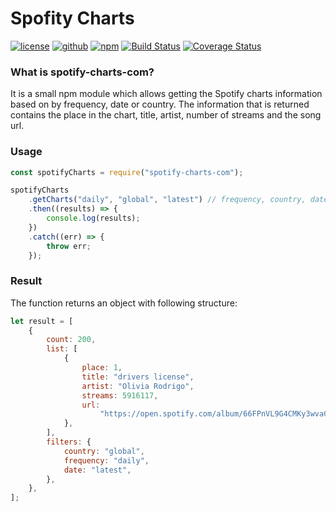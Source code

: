 # Spofity Charts

[![license](http://img.shields.io/badge/license-MIT-blue.svg)](https://github.com/tdwesten/spotify-charts-com/blob/master/LICENSE.md)
[![github](https://img.shields.io/github/package-json/v/tdwesten/spotify-charts-com.svg?color=brightgreen)](https://github.com/tdwesten/spotify-charts-com/tree/master)
[![npm](https://img.shields.io/npm/v/spotify-charts-com.svg?color=brightgreen)](https://www.npmjs.com/package/spotify-charts-com)
[![Build Status](https://travis-ci.com/tdwesten/spotify-charts-com.svg?branch=master)](https://travis-ci.com/tdwesten/spotify-charts-com)
[![Coverage Status](https://coveralls.io/repos/github/tdwesten/spotify-charts-com/badge.svg?branch=master)](https://coveralls.io/github/tdwesten/spotify-charts-com?branch=master)

### What is spotify-charts-com?

It is a small npm module which allows getting the Spotify charts information based on by frequency, date or country.
The information that is returned contains the place in the chart, title, artist, number of streams and the song url.

### Usage

```js
const spotifyCharts = require("spotify-charts-com");

spotifyCharts
    .getCharts("daily", "global", "latest") // frequency, country, date
    .then((results) => {
        console.log(results);
    })
    .catch((err) => {
        throw err;
    });
```

### Result

The function returns an object with following structure:

```js
let result = [
    {
        count: 200,
        list: [
            {
                place: 1,
                title: "drivers license",
                artist: "Olivia Rodrigo",
                streams: 5916117,
                url:
                    "https://open.spotify.com/album/66FPnVL9G4CMKy3wvaGTcr?highlight=spotify:track:7lPN2DXiMsVn7XUKtOW1CS",
            },
        ],
        filters: {
            country: "global",
            frequency: "daily",
            date: "latest",
        },
    },
];
```
